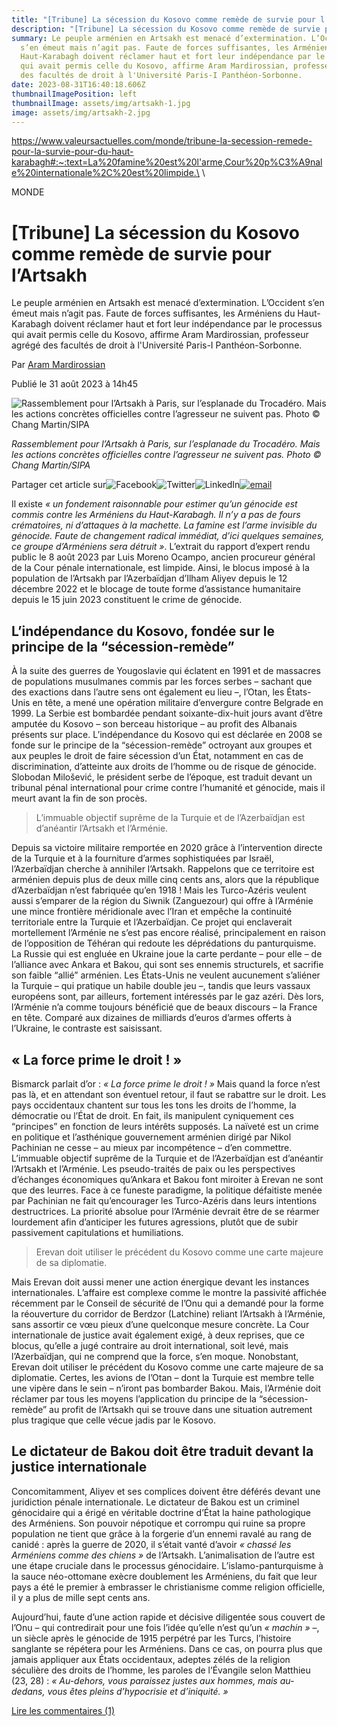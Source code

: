 ```yaml
---
title: "[Tribune] La sécession du Kosovo comme remède de survie pour l’Artsakh"
description: "[Tribune] La sécession du Kosovo comme remède de survie pour l’Artsakh"
summary: Le peuple arménien en Artsakh est menacé d’extermination. L’Occident
  s’en émeut mais n’agit pas. Faute de forces suffisantes, les Arméniens du
  Haut-Karabagh doivent réclamer haut et fort leur indépendance par le processus
  qui avait permis celle du Kosovo, affirme Aram Mardirossian, professeur agrégé
  des facultés de droit à l'Université Paris-I Panthéon-Sorbonne.
date: 2023-08-31T16:40:18.606Z
thumbnailImagePosition: left
thumbnailImage: assets/img/artsakh-1.jpg
image: assets/img/artsakh-2.jpg
---
```

https://www.valeursactuelles.com/monde/tribune-la-secession-remede-pour-la-survie-pour-du-haut-karabagh#:~:text=La%20famine%20est%20l'arme,Cour%20p%C3%A9nale%20internationale%2C%20est%20limpide.\
\
<!--StartFragment-->

MONDE

# \[Tribune] La sécession du Kosovo comme remède de survie pour l’Artsakh

Le peuple arménien en Artsakh est menacé d’extermination. L’Occident s’en émeut mais n’agit pas. Faute de forces suffisantes, les Arméniens du Haut-Karabagh doivent réclamer haut et fort leur indépendance par le processus qui avait permis celle du Kosovo, affirme Aram Mardirossian, professeur agrégé des facultés de droit à l'Université Paris-I Panthéon-Sorbonne.

Par [Aram Mardirossian](https://www.valeursactuelles.com/auteur/aram-mardirossian)

Publié le 31 août 2023 à 14h45

![Rassemblement pour l’Artsakh à Paris, sur l’esplanade du Trocadéro. Mais les actions concrètes officielles contre l’agresseur ne suivent pas. Photo © Chang Martin/SIPA](https://www.valeursactuelles.com/assets/uploads/2023/08/SIPA_01098096_0000011.jpg)

*Rassemblement pour l’Artsakh à Paris, sur l’esplanade du Trocadéro. Mais les actions concrètes officielles contre l’agresseur ne suivent pas. Photo © Chang Martin/SIPA*

Partager cet article sur![Facebook](https://www.valeursactuelles.com/assets/themes/krea-theme/images/facebook-share.svg)![Twitter](https://www.valeursactuelles.com/assets/themes/krea-theme/images/twitter-share.svg)![LinkedIn](https://www.valeursactuelles.com/assets/themes/krea-theme/images/linkedin-share.svg)[![email](https://www.valeursactuelles.com/assets/themes/krea-theme/images/email.svg)](mailto:?subject=Valeurs%20actuelles%20-%20%5BTribune%5D%20La%20s%C3%A9cession%20du%20Kosovo%20comme%20rem%C3%A8de%20de%20survie%20pour%20l%E2%80%99Artsakh&body=https://www.valeursactuelles.com/?p=276094)

Il existe *« un fondement raisonnable pour estimer qu’un génocide est commis contre les Arméniens du Haut-Karabagh. Il n’y a pas de fours crématoires, ni d’attaques à la machette. La famine est l’arme invisible du génocide. Faute de changement radical immédiat, d’ici quelques semaines, ce groupe d’Arméniens sera détruit »*. L’extrait du rapport d’expert rendu public le 8 août 2023 par Luis Moreno Ocampo, ancien procureur général de la Cour pénale internationale, est limpide. Ainsi, le blocus imposé à la population de l’Artsakh par l’Azerbaïdjan d’Ilham Aliyev depuis le 12 décembre 2022 et le blocage de toute forme d’assistance humanitaire depuis le 15 juin 2023 constituent le crime de génocide.

## L’indépendance du Kosovo, fondée sur le principe de la “sécession-remède”

À la suite des guerres de Yougoslavie qui éclatent en 1991 et de massacres de populations musulmanes commis par les forces serbes – sachant que des exactions dans l’autre sens ont également eu lieu –, l’Otan, les États-Unis en tête, a mené une opération militaire d’envergure contre Belgrade en 1999. La Serbie est bombardée pendant soixante-dix-huit jours avant d’être amputée du Kosovo – son berceau historique – au profit des Albanais présents sur place. L’indépendance du Kosovo qui est déclarée en 2008 se fonde sur le principe de la “sécession-remède” octroyant aux groupes et aux peuples le droit de faire sécession d’un État, notamment en cas de discrimination, d’atteinte aux droits de l’homme ou de risque de génocide. Slobodan Milošević, le président serbe de l’époque, est traduit devant un tribunal pénal international pour crime contre l’humanité et génocide, mais il meurt avant la fin de son procès.

> L’immuable objectif suprême de la Turquie et de l’Azerbaïdjan est d’anéantir l’Artsakh et l’Arménie.

Depuis sa victoire militaire remportée en 2020 grâce à l’intervention directe de la Turquie et à la fourniture d’armes sophistiquées par Israël, l’Azerbaïdjan cherche à annihiler l’Artsakh. Rappelons que ce territoire est arménien depuis plus de deux mille cinq cents ans, alors que la république d’Azerbaïdjan n’est fabriquée qu’en 1918 ! Mais les Turco-Azéris veulent aussi s’emparer de la région du Siwnik (Zanguezour) qui offre à l’Arménie une mince frontière méridionale avec l’Iran et empêche la continuité territoriale entre la Turquie et l’Azerbaïdjan. Ce projet qui enclaverait mortellement l’Arménie ne s’est pas encore réalisé, principalement en raison de l’opposition de Téhéran qui redoute les déprédations du panturquisme. La Russie qui est engluée en Ukraine joue la carte perdante – pour elle – de l’alliance avec Ankara et Bakou, qui sont ses ennemis structurels, et sacrifie son faible “allié” arménien. Les États-Unis ne veulent aucunement s’aliéner la Turquie – qui pratique un habile double jeu –, tandis que leurs vassaux européens sont, par ailleurs, fortement intéressés par le gaz azéri. Dès lors, l’Arménie n’a comme toujours bénéficié que de beaux discours – la France en tête. Comparé aux dizaines de milliards d’euros d’armes offerts à l’Ukraine, le contraste est saisissant.

## « La force prime le droit ! »

Bismarck parlait d’or : *« La force prime le droit ! »* Mais quand la force n’est pas là, et en attendant son éventuel retour, il faut se rabattre sur le droit. Les pays occidentaux chantent sur tous les tons les droits de l’homme, la démocratie ou l’État de droit. En fait, ils manipulent cyniquement ces “principes” en fonction de leurs intérêts supposés. La naïveté est un crime en politique et l’asthénique gouvernement arménien dirigé par Nikol Pachinian ne cesse – au mieux par incompétence – d’en commettre. L’immuable objectif suprême de la Turquie et de l’Azerbaïdjan est d’anéantir l’Artsakh et l’Arménie. Les pseudo-traités de paix ou les perspectives d’échanges économiques qu’Ankara et Bakou font miroiter à Erevan ne sont que des leurres. Face à ce funeste paradigme, la politique défaitiste menée par Pachinian ne fait qu’encourager les Turco-Azéris dans leurs intentions destructrices. La priorité absolue pour l’Arménie devrait être de se réarmer lourdement afin d’anticiper les futures agressions, plutôt que de subir passivement capitulations et humiliations.

> Erevan doit utiliser le précédent du Kosovo comme une carte majeure de sa diplomatie.

Mais Erevan doit aussi mener une action énergique devant les instances internationales. L’affaire est complexe comme le montre la passivité affichée récemment par le Conseil de sécurité de l’Onu qui a demandé pour la forme la réouverture du corridor de Berdzor (Latchine) reliant l’Artsakh à l’Arménie, sans assortir ce vœu pieux d’une quelconque mesure concrète. La Cour internationale de justice avait également exigé, à deux reprises, que ce blocus, qu’elle a jugé contraire au droit international, soit levé, mais l’Azerbaïdjan, qui ne comprend que la force, s’en moque. Nonobstant, Erevan doit utiliser le précédent du Kosovo comme une carte majeure de sa diplomatie. Certes, les avions de l’Otan – dont la Turquie est membre telle une vipère dans le sein – n’iront pas bombarder Bakou. Mais, l’Arménie doit réclamer par tous les moyens l’application du principe de la “sécession-remède” au profit de l’Artsakh qui se trouve dans une situation autrement plus tragique que celle vécue jadis par le Kosovo.

## Le dictateur de Bakou doit être traduit devant la justice internationale

Concomitamment, Aliyev et ses complices doivent être déférés devant une juridiction pénale internationale. Le dictateur de Bakou est un criminel génocidaire qui a érigé en véritable doctrine d’État la haine pathologique des Arméniens. Son pouvoir népotique et corrompu qui ruine sa propre population ne tient que grâce à la forgerie d’un ennemi ravalé au rang de canidé : après la guerre de 2020, il s’était vanté d’avoir *« chassé les Arméniens comme des chiens »* de l’Artsakh. L’animalisation de l’autre est une étape cruciale dans le processus génocidaire. L’islamo-panturquisme à la sauce néo-ottomane exècre doublement les Arméniens, du fait que leur pays a été le premier à embrasser le christianisme comme religion officielle, il y a plus de mille sept cents ans.

Aujourd’hui, faute d’une action rapide et décisive diligentée sous couvert de l’Onu – qui contredirait pour une fois l’idée qu’elle n’est qu’un *« machin »* –, un siècle après le génocide de 1915 perpétré par les Turcs, l’histoire sanglante se répétera pour les Arméniens. Dans ce cas, on pourra plus que jamais appliquer aux États occidentaux, adeptes zélés de la religion séculière des droits de l’homme, les paroles de l’Évangile selon Matthieu (23, 28) : *« Au-dehors, vous paraissez justes aux hommes, mais au-dedans, vous êtes pleins d’hypocrisie et d’iniquité. »*

[Lire les commentaires (1)](https://www.valeursactuelles.com/monde/tribune-la-secession-remede-pour-la-survie-pour-du-haut-karabagh#commentsSection)

<!--EndFragment-->